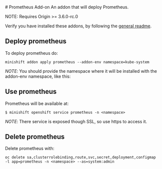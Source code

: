 # Prometheus Add-on
An addon that will deploy Prometheus. 

NOTE: Requires Origin >= 3.6.0-rc.0

Verify you have installed these addons, by following the [general readme](../../Readme.adoc#download-and-use-community-add-ons).

## Deploy prometheus
To deploy prometheus do:

```
minishift addon apply prometheus --addon-env namespace=kube-system
```

_NOTE_: You should provide the namespace where it will be installed with the addon-env namespace, like this:

## Use prometheus
Prometheus will be available at:

```
$ minishift openshift service prometheus -n <namespace>
```

_NOTE_: There service is exposed though SSL, so use https to access it.

## Delete prometheus
Delete prometheus with:

```
oc delete sa,clusterrolebinding,route,svc,secret,deployment,configmap -l app=prometheus -n <namespace> --as=system:admin
```